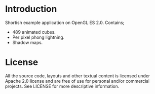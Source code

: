 Introduction
============

Shortish example application on OpenGL ES 2.0. Contains;

 * 489 animated cubes.
 * Per pixel phong lightning.
 * Shadow maps.

License
=======

All the source code, layouts and other textual content is licensed under Apache 2.0 license
and are free of use for personal and/or commercial projects. See LICENSE for more descriptive 
information.
